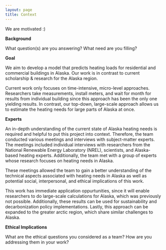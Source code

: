 ```yaml
---
layout: page
title: Context
---
```

We are motivated :)

**Background**

What question(s) are you answering?
What need are you filling?

**Goal**

We aim to develop a model that predicts heating loads for residential and commercial buildings in Alaska. Our work is in contrast to current scholarship & research for the Alaska region. 

Current work only focuses on time-intensive, micro-level approaches. Researchers take measurements, install meters, and wait for month for results from individual building since this approach has been the only one yielding results.
In contrast, our top-down, large-scale approach allows us to estimate the heating needs for large parts of Alaska at once. 

**Experts**

An in-depth understanding of the current state of Alaska heating needs is required and helpful to put this project into context. Therefore, the team conducted various meetings and interviews with subject-matter experts. The meetings included individual interviews with researchers from the National Renewable Energy Laboratory (NREL), scientists, and Alaska-based heating experts. Additionally, the team met with a group of experts whose research focuses on heating needs in Alaska.

These meetings allowed the team to gain a better understanding of the technical aspects associated with heating needs in Alaska as well as potential social, interpersonal, and ethical implications of this work. 

This work has immediate application oppurtunities, since it will enable researchers to do large-scale calculations for Alaska, which was previously not possible. Additionally, these results can be used for sustainability and decarbonization policy implementations. Lastly, this approach can be expanded to the greater arctic region, which share similar challenges to Alaska.

**Ethical Implications**

What are the ethical questions you considered as a team?
How are you addressing them in your work?
